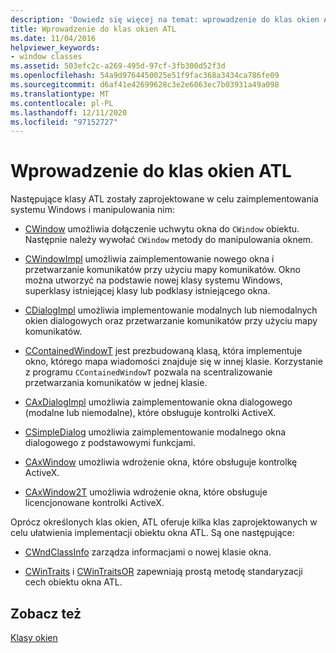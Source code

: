 ```yaml
---
description: 'Dowiedz się więcej na temat: wprowadzenie do klas okien ATL'
title: Wprowadzenie do klas okien ATL
ms.date: 11/04/2016
helpviewer_keywords:
- window classes
ms.assetid: 503efc2c-a269-495d-97cf-3fb300d52f3d
ms.openlocfilehash: 54a9d9764450025e51f9fac368a3434ca786fe09
ms.sourcegitcommit: d6af41e42699628c3e2e6063ec7b03931a49a098
ms.translationtype: MT
ms.contentlocale: pl-PL
ms.lasthandoff: 12/11/2020
ms.locfileid: "97152727"
---
```

# <a name="introduction-to-atl-window-classes"></a>Wprowadzenie do klas okien ATL

Następujące klasy ATL zostały zaprojektowane w celu zaimplementowania systemu Windows i manipulowania nim:

- [CWindow](../atl/reference/cwindow-class.md) umożliwia dołączenie uchwytu okna do `CWindow` obiektu. Następnie należy wywołać `CWindow` metody do manipulowania oknem.

- [CWindowImpl](../atl/reference/cwindowimpl-class.md) umożliwia zaimplementowanie nowego okna i przetwarzanie komunikatów przy użyciu mapy komunikatów. Okno można utworzyć na podstawie nowej klasy systemu Windows, superklasy istniejącej klasy lub podklasy istniejącego okna.

- [CDialogImpl](../atl/reference/cdialogimpl-class.md) umożliwia implementowanie modalnych lub niemodalnych okien dialogowych oraz przetwarzanie komunikatów przy użyciu mapy komunikatów.

- [CContainedWindowT](../atl/reference/ccontainedwindowt-class.md) jest prezbudowaną klasą, która implementuje okno, którego mapa wiadomości znajduje się w innej klasie. Korzystanie z programu `CContainedWindowT` pozwala na scentralizowanie przetwarzania komunikatów w jednej klasie.

- [CAxDialogImpl](../atl/reference/caxdialogimpl-class.md) umożliwia zaimplementowanie okna dialogowego (modalne lub niemodalne), które obsługuje kontrolki ActiveX.

- [CSimpleDialog](../atl/reference/csimpledialog-class.md) umożliwia zaimplementowanie modalnego okna dialogowego z podstawowymi funkcjami.

- [CAxWindow](../atl/reference/caxwindow-class.md) umożliwia wdrożenie okna, które obsługuje kontrolkę ActiveX.

- [CAxWindow2T](../atl/reference/caxwindow2t-class.md) umożliwia wdrożenie okna, które obsługuje licencjonowane kontrolki ActiveX.

Oprócz określonych klas okien, ATL oferuje kilka klas zaprojektowanych w celu ułatwienia implementacji obiektu okna ATL. Są one następujące:

- [CWndClassInfo](../atl/reference/cwndclassinfo-class.md) zarządza informacjami o nowej klasie okna.

- [CWinTraits](../atl/reference/cwintraits-class.md) i [CWinTraitsOR](../atl/reference/cwintraitsor-class.md) zapewniają prostą metodę standaryzacji cech obiektu okna ATL.

## <a name="see-also"></a>Zobacz też

[Klasy okien](../atl/atl-window-classes.md)
